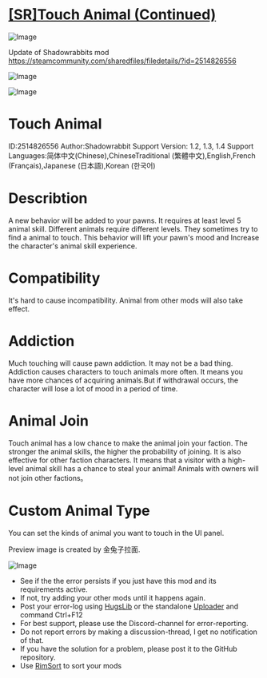 # [[SR]Touch Animal (Continued)]()

![Image](https://i.imgur.com/buuPQel.png)

Update of Shadowrabbits mod https://steamcommunity.com/sharedfiles/filedetails/?id=2514826556

![Image](https://i.imgur.com/pufA0kM.png)
	
![Image](https://i.imgur.com/Z4GOv8H.png)

# Touch Animal

ID:2514826556
Author:Shadowrabbit
Support Version: 1.2, 1.3, 1.4
Support Languages:简体中文(Chinese),ChineseTraditional (繁體中文),English,French (Français),Japanese (日本語),Korean (한국어)

# Describtion

A new behavior will be added to your pawns. It requires at least level 5 animal skill. Different animals require different levels.
They sometimes try to find a animal to touch. This behavior will lift your pawn's mood and Increase the character's animal skill experience.

# Compatibility

It's hard to cause incompatibility. Animal from other mods will also take effect.

# Addiction

Much touching will cause pawn addiction.  It may not be a bad thing. Addiction causes characters to touch animals more often.
It means you have more chances of acquiring animals.But if withdrawal occurs, the character will lose a lot of mood in a period of time.

# Animal Join

Touch animal has a low chance to make the animal join your faction. 
The stronger the animal skills, the higher the probability of joining.
 It is also effective for other faction characters. It means that a visitor with a high-level animal skill has a chance to steal your animal! Animals with owners will not join other factions。

# Custom Animal Type

You can set the kinds of animal you want to touch in the UI panel.

Preview image is created by 金兔子拉面.

![Image](https://i.imgur.com/PwoNOj4.png)



-  See if the the error persists if you just have this mod and its requirements active.
-  If not, try adding your other mods until it happens again.
-  Post your error-log using [HugsLib](https://steamcommunity.com/workshop/filedetails/?id=818773962) or the standalone [Uploader](https://steamcommunity.com/sharedfiles/filedetails/?id=2873415404) and command Ctrl+F12
-  For best support, please use the Discord-channel for error-reporting.
-  Do not report errors by making a discussion-thread, I get no notification of that.
-  If you have the solution for a problem, please post it to the GitHub repository.
-  Use [RimSort](https://github.com/RimSort/RimSort/releases/latest) to sort your mods


